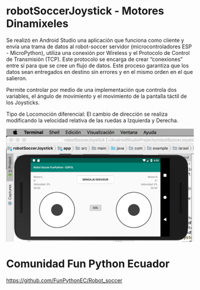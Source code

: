 # robotSoccerJoystick - Motores Dinamixeles

Se realizó en Android Studio una aplicación que funciona como cliente y envía una trama de datos al robot-soccer servidor (microcontroladores ESP - MicroPython), utiliza una conexión por Wireless y el Protocolo de Control de Transmisión (TCP). 
Este protocolo se encarga de crear “conexiones” entre sí para que se cree un flujo de datos. Este proceso garantiza que los datos sean entregados en destino sin errores y en el mismo orden en el que salieron. 

Permite controlar por medio de una implementación que controla dos variables, el ángulo de movimiento y el movimiento de la pantalla táctil de los Joysticks.

Tipo de Locomoción diferencial: El cambio de dirección se realiza modificando la velocidad relativa de las ruedas a 
Izquierda y Derecha.

![Scheme](./img.png) 

# Comunidad Fun Python Ecuador
https://github.com/FunPythonEC/Robot_soccer

